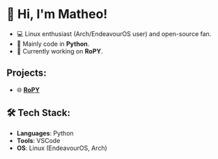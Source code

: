# 👋 Hi, I'm Matheo!

- 💻 Linux enthusiast (Arch/EndeavourOS user) and open-source fan.
- 🔧 Mainly code in **Python**.
- 🌱 Currently working on **RoPY**.

## Projects:

- 🌐 **[RoPY](https://github.com/veddevv/RoPY)**

## 🛠 Tech Stack:
- **Languages**: Python
- **Tools**: VSCode
- **OS**: Linux (EndeavourOS, Arch)
